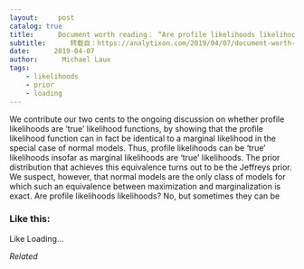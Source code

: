 ```yaml
---
layout:     post
catalog: true
title:      Document worth reading： “Are profile likelihoods likelihoods? No, but sometimes they can be”
subtitle:      转载自：https://analytixon.com/2019/04/07/document-worth-reading-are-profile-likelihoods-likelihoods-no-but-sometimes-they-can-be/
date:      2019-04-07
author:      Michael Laux
tags:
    - likelihoods
    - prior
    - loading
---
```


We contribute our two cents to the ongoing discussion on whether profile likelihoods are ‘true’ likelihood functions, by showing that the profile likelihood function can in fact be identical to a marginal likelihood in the special case of normal models. Thus, profile likelihoods can be ‘true’ likelihoods insofar as marginal likelihoods are ‘true’ likelihoods. The prior distribution that achieves this equivalence turns out to be the Jeffreys prior. We suspect, however, that normal models are the only class of models for which such an equivalence between maximization and marginalization is exact. Are profile likelihoods likelihoods? No, but sometimes they can be





### Like this:

Like Loading...


*Related*

